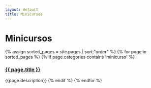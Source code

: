 ```yaml
---
layout: default
title: Minicursos   
---
```



# Minicursos 

{% assign sorted_pages = site.pages | sort:"order" %}
{% for page in sorted_pages %}
{% if page.categories contains 'minicurso' %}
<div class="item"><h3><a href="{{ page.path}}">{{ page.title }}</a></h3></div>
    {{page.description}}
{% endif %}
{% endfor %}